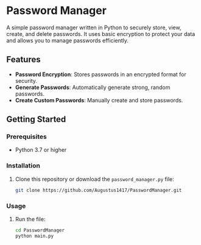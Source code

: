 # Password Manager

A simple password manager written in Python to securely store, view, create, and delete passwords. It uses basic encryption to protect your data and allows you to manage passwords efficiently.

## Features

- **Password Encryption**: Stores passwords in an encrypted format for security.
- **Generate Passwords**: Automatically generate strong, random passwords.
- **Create Custom Passwords**: Manually create and store passwords.

## Getting Started

### Prerequisites

- Python 3.7 or higher

### Installation

1. Clone this repository or download the `password_manager.py` file:
   ```bash
   git clone https://github.com/Augustus1417/PasswordManager.git

### Usage

1. Run the file:
    ```bash
    cd PasswordManager
    python main.py
